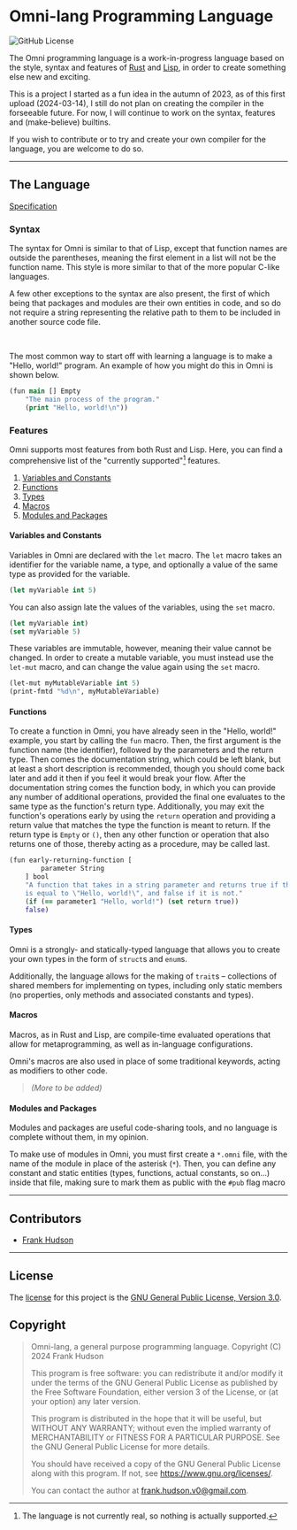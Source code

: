 # Omni-lang Programming Language

![GitHub License](https://img.shields.io/github/license/Luminescent-Linguistics/omni-lang)

The Omni programming language is a work-in-progress language based on the style, syntax and features of [Rust](https://rust-lang.org) and [Lisp](https://lisp-lang.org), in order to create something else new and exciting.

This is a project I started as a fun idea in the autumn of 2023, as of this first upload (2024-03-14), I still do not plan on creating the compiler in the forseeable future. For now, I will continue to work on the syntax, features and (make-believe) builtins.

If you wish to contribute or to try and create your own compiler for the language, you are welcome to do so.

---

## The Language

[Specification](./docs/specification.md)

### Syntax

The syntax for Omni is similar to that of Lisp, except that function names are outside the parentheses, meaning the first element in a list will not be the function name. This style is more similar to that of the more popular C-like languages.

A few other exceptions to the syntax are also present, the first of which being that packages and modules are their own entities in code, and so do not require a string representing the relative path to them to be included in another source code file.

&nbsp;

The most common way to start off with learning a language is to make a "Hello, world!" program. An example of how you might do this in Omni is shown below.

```clojure
(fun main [] Empty
    "The main process of the program."
    (print "Hello, world!\n"))
```

### Features

Omni supports most features from both Rust and Lisp. Here, you can find a comprehensive list of the "currently supported"[^1] features.

[^1]: The language is not currently real, so nothing is actually supported.

1. [Variables and Constants](#variables-and-constants)
2. [Functions](#functions)
3. [Types](#types)
4. [Macros](#macros)
5. [Modules and Packages](#modules-and-packages)

#### Variables and Constants

Variables in Omni are declared with the `let` macro. The `let` macro takes an identifier for the variable name, a type, and optionally a value of the same type as provided for the variable.

```clojure
(let myVariable int 5)
```

You can also assign late the values of the variables, using the `set` macro.

```clojure
(let myVariable int)
(set myVariable 5)
```

These variables are immutable, however, meaning their value cannot be changed. In order to create a mutable variable, you must instead use the `let-mut` macro, and can change the value again using the `set` macro.

```clojure
(let-mut myMutableVariable int 5)
(print-fmtd "%d\n", myMutableVariable)
```

#### Functions

To create a function in Omni, you have already seen in the "Hello, world!" example, you start by calling the `fun` macro. Then, the first argument is the function name (the identifier), followed by the parameters and the return type. Then comes the documentation string, which could be left blank, but at least a short description is recommended, though you should come back later and add it then if you feel it would break your flow. After the documentation string comes the function body, in which you can provide any number of additional operations, provided the final one evaluates to the same type as the function's return type. Additionally, you may exit the function's operations early by using the `return` operation and providing a return value that matches the type the function is meant to return. If the return type is `Empty` or `()`, then any other function or operation that also returns one of those, thereby acting as a procedure, may be called last.

```clojure
(fun early-returning-function [
        parameter String
    ] bool
    "A function that takes in a string parameter and returns true if the string 
    is equal to \"Hello, world!\", and false if it is not."
    (if (== parameter1 "Hello, world!") (set return true))
    false)
```

#### Types

Omni is a strongly- and statically-typed language that allows you to create your own types in the form of `struct`s and `enum`s.

Additionally, the language allows for the making of `trait`s – collections of shared members for implementing on types, including only static members (no properties, only methods and associated constants and types).

#### Macros

Macros, as in Rust and Lisp, are compile-time evaluated operations that allow for metaprogramming, as well as in-language configurations.

Omni's macros are also used in place of some traditional keywords, acting as modifiers to other code.

> _(More to be added)_

#### Modules and Packages

Modules and packages are useful code-sharing tools, and no language is complete without them, in my opinion.

To make use of modules in Omni, you must first create a `*.omni` file, with the name of the module in place of the asterisk (`*`). Then, you can define any constant and static entities (types, functions, actual constants, so on…) inside that file, making sure to mark them as public with the `#pub` flag macro

---

## Contributors

- [Frank Hudson](https://github.com/Frank-Hudson/)

---

## License

The [license](./LICENSE) for this project is the [GNU General Public License, Version 3.0](https://www.gnu.org/licenses/gpl-3.0).

## Copyright

> Omni-lang, a general purpose programming language.
> Copyright (C) 2024  Frank Hudson
>
> This program is free software: you can redistribute it and/or modify
> it under the terms of the GNU General Public License as published by
> the Free Software Foundation, either version 3 of the License, or
> (at your option) any later version.
>
> This program is distributed in the hope that it will be useful,
> but WITHOUT ANY WARRANTY; without even the implied warranty of
> MERCHANTABILITY or FITNESS FOR A PARTICULAR PURPOSE.  See the
> GNU General Public License for more details.
>
> You should have received a copy of the GNU General Public License
> along with this program.  If not, see <https://www.gnu.org/licenses/>.
>
>
> You can contact the author at <frank.hudson.v0@gmail.com>.

